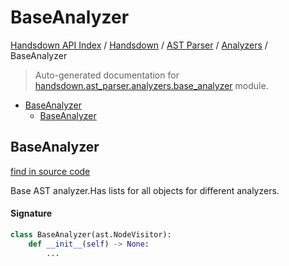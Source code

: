 # BaseAnalyzer

[Handsdown API Index](../../../README.md#handsdown-api-index) /
[Handsdown](../../index.md#handsdown) /
[AST Parser](../index.md#ast-parser) /
[Analyzers](./index.md#analyzers) /
BaseAnalyzer

> Auto-generated documentation for [handsdown.ast_parser.analyzers.base_analyzer](https://github.com/vemel/handsdown/blob/main/handsdown/ast_parser/analyzers/base_analyzer.py) module.

- [BaseAnalyzer](#baseanalyzer)
  - [BaseAnalyzer](#baseanalyzer-1)

## BaseAnalyzer

[find in source code](https://github.com/vemel/handsdown/blob/main/handsdown/ast_parser/analyzers/base_analyzer.py#L9)

Base AST analyzer.Has lists for all objects for different analyzers.

#### Signature

```python
class BaseAnalyzer(ast.NodeVisitor):
    def __init__(self) -> None:
        ...
```


